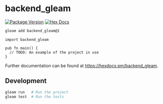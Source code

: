 # backend_gleam

[![Package Version](https://img.shields.io/hexpm/v/backend_gleam)](https://hex.pm/packages/backend_gleam)
[![Hex Docs](https://img.shields.io/badge/hex-docs-ffaff3)](https://hexdocs.pm/backend_gleam/)

```sh
gleam add backend_gleam@1
```
```gleam
import backend_gleam

pub fn main() {
  // TODO: An example of the project in use
}
```

Further documentation can be found at <https://hexdocs.pm/backend_gleam>.

## Development

```sh
gleam run   # Run the project
gleam test  # Run the tests
```
